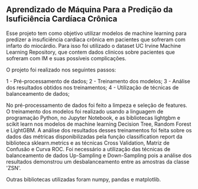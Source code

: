 ## Aprendizado de Máquina Para a Predição da Isuficiência Cardíaca Crônica

Esse projeto tem como objetivo utilizar modelos de machine learning para predizer a insuficiência cardíaca crônica em pacientes que sofreram com infarto do miocárdio. Para isso foi utilizado o dataset UC Irvine Machine Learning Repository, que contem dados clinicos sobre pacientes que sofreram com IM e suas possíveis complicações.

O projeto foi realizado nos seguintes passos:

1 - Pré-processamento de dados;
2 - Treinamento dos modelos;
3 - Análise dos resultados obtidos nos treinamentos;
4 - Utilização de técnicas de balanceamento de dados;

No pré-processamento de dados foi feito a limpeza e seleção de features. O treinamento dos modelos foi realizado usando a linguagem de programação Python, no Jupyter Notebook, e as bibliotecas lightgbm e scikit learn nos modelos de machine learning Decision Tree, Random Forest e LightGBM. A análise dos resultados desses treinamentos foi feita sobre os dados das métricas disponibilizadas pela função classification report da biblioteca sklearn.metrics e as técnicas Cross Validation, Matriz de Confusão e Curva ROC. Foi necessário a utilização das técnicas de balanceamento de dados Up-Sampling e Down-Sampling pois a análise dos resultados demonstrou um desbalanceamento entre as amostras da classe 'ZSN'.

Outras bibliotecas utilizadas foram numpy, pandas e matplotlib.

